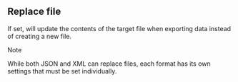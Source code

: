 Replace file
------------

If set, will update the contents of the target file when exporting data instead of creating a new file.

> [!NOTE]
> While both JSON and XML can replace files, each format has its own settings that must be set individually.
